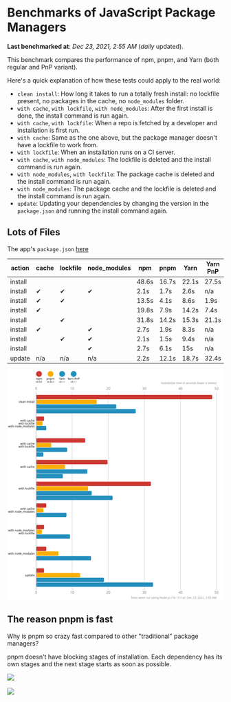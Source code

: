 # Benchmarks of JavaScript Package Managers

**Last benchmarked at**: _Dec 23, 2021, 2:55 AM_ (_daily_ updated).

This benchmark compares the performance of npm, pnpm, and Yarn (both regular and PnP variant).

Here's a quick explanation of how these tests could apply to the real world:

- `clean install`: How long it takes to run a totally fresh install: no lockfile present, no packages in the cache, no `node_modules` folder.
- `with cache`, `with lockfile`, `with node_modules`: After the first install is done, the install command is run again.
- `with cache`, `with lockfile`: When a repo is fetched by a developer and installation is first run.
- `with cache`: Same as the one above, but the package manager doesn't have a lockfile to work from.
- `with lockfile`: When an installation runs on a CI server.
- `with cache`, `with node_modules`: The lockfile is deleted and the install command is run again.
- `with node_modules`, `with lockfile`: The package cache is deleted and the install command is run again.
- `with node_modules`: The package cache and the lockfile is deleted and the install command is run again.
- `update`: Updating your dependencies by changing the version in the `package.json` and running the install command again.

## Lots of Files

The app's `package.json` [here](https://github.com/pnpm/pnpm.github.io/blob/main/benchmarks/fixtures/alotta-files/package.json)

| action  | cache | lockfile | node_modules| npm | pnpm | Yarn | Yarn PnP |
| ---     | ---   | ---      | ---         | --- | ---  | ---  | ---      |
| install |       |          |             | 48.6s | 16.7s | 22.1s | 27.5s |
| install | ✔     | ✔        | ✔           | 2.1s | 1.7s | 2.6s | n/a |
| install | ✔     | ✔        |             | 13.5s | 4.1s | 8.6s | 1.9s |
| install | ✔     |          |             | 19.8s | 7.9s | 14.2s | 7.4s |
| install |       | ✔        |             | 31.8s | 14.2s | 15.3s | 21.1s |
| install | ✔     |          | ✔           | 2.7s | 1.9s | 8.3s | n/a |
| install |       | ✔        | ✔           | 2.1s | 1.5s | 9.4s | n/a |
| install |       |          | ✔           | 2.7s | 6.1s | 15s | n/a |
| update  | n/a | n/a | n/a | 2.2s | 12.1s | 18.7s | 32.4s |

![Graph of the alotta-files results](../../static/img/benchmarks/alotta-files.svg)

## The reason pnpm is fast

Why is pnpm so crazy fast compared to other "traditional" package managers?

pnpm doesn't have blocking stages of installation. Each dependency has its own stages and the next stage starts as soon as possible.

![](/img/installation-stages-of-other-pms.png)

![](/img/installation-stages-of-pnpm.jpg)